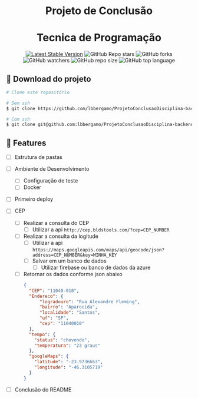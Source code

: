 <h1 align="center">Projeto de Conclusão</h1>
<h1 align="center">Tecnica de Programação</h1>

<center>

[![Latest Stable Version](https://img.shields.io/npm/v/yarn.svg)](https://www.npmjs.com/package/yarn)
![GitHub Repo stars](https://img.shields.io/github/stars/lbbergamo/ProjetoConclusaoDisciplina-backend?style=social)
![GitHub forks](https://img.shields.io/github/forks/lbbergamo/ProjetoConclusaoDisciplina-backend?style=social)
![GitHub watchers](https://img.shields.io/github/watchers/lbbergamo/ProjetoConclusaoDisciplina-backend?style=social)
![GitHub repo size](https://img.shields.io/github/repo-size/lbbergamo/ProjetoConclusaoDisciplina-backend)
![GitHub top language](https://img.shields.io/github/languages/top/lbbergamo/ProjetoConclusaoDisciplina-backend)

</center>

## :paperclip: Download do projeto
```bash
# Clone este repositório

# Sem ssh
$ git clone https://github.com/lbbergamo/ProjetoConclusaoDisciplina-backend

# Com ssh 
$ git clone git@github.com:lbbergamo/ProjetoConclusaoDisciplina-backend.git
```

## :book: Features
- [ ] Estrutura de pastas
- [ ] Ambiente de Desenvolvimento
    - [ ] Configuração de teste
    - [ ] Docker
- [ ] Primeiro deploy
- [ ] CEP
    - [ ] Realizar a consulta do CEP
        - [ ] Utilizar a api `http://cep.bldstools.com/?cep=CEP_NUMBER`
    - [ ] Realizar a consulta da logitude
        - [ ] Utilizar a api `https://maps.googleapis.com/maps/api/geocode/json?address=CEP_NUMBER&key=MINHA_KEY`
        - [ ] Salvar em um banco de dados
            - [ ] Utilizar firebase ou banco de dados da azure
    - [ ] Retornar os dados conforme json abaixo
        ```json
        {
          "CEP": "11040-010",
          "Endereco": {
              "logradouro": "Rua Alexandre Fleming",
              "bairro": "Aparecida",
              "localidade": "Santos",
              "uf": "SP",
              "cep": "11040010"
          },
          "tempo": {
            "status": "chovendo",
            "temperatura": "23 graus"
          },
          "googleMaps": {
            "latitude": "-23.9736663",
            "longitude": "-46.3105719"
          }
        }
        ```
- [ ] Conclusão do README

